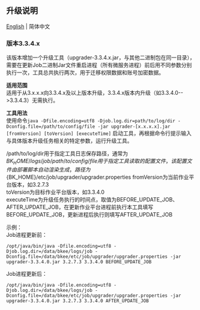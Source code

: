 ## 升级说明

[English](UPGRADE.en.md) | 简体中文

### 版本3.3.4.x
该版本增加一个升级工具（upgrader-3.3.4.x.jar，与其他二进制包在同一目录），需要在更新Job二进制Jar文件重启进程（所有微服务进程）前后用不同参数分别执行一次，工具总共执行两次，用于迁移权限数据和账号加密数据。

**适用范围**  
适用于从3.x.x.x向3.3.4.x及以上版本升级，3.3.4.x版本内升级（如3.3.4.0-->3.3.4.3）无需执行。

**工具用法**   
使用命令`java -Dfile.encoding=utf8 -Djob.log.dir=path/to/log/dir -Dconfig.file=/path/to/config/file -jar upgrader-[x.x.x.x].jar [fromVersion] [toVersion] [executeTime]` 启动工具，再根据命令行提示输入与具体版本升级任务相关的特定参数，运行升级工具。  

/path/to/log/dir用于指定工具日志保存路径，通常为${BK_HOME}/logs/job  
/path/to/config/file用于指定工具读取的配置文件，该配置文件由部署脚本自动渲染生成，路径为${BK_HOME}/etc/job/upgrader/upgrader.properties
fromVersion为当前作业平台版本，如3.2.7.3  
toVersion为目标作业平台版本，如3.3.4.0  
executeTime为升级任务执行的时间点，取值为BEFORE_UPDATE_JOB、AFTER_UPDATE_JOB，在更新作业平台进程前执行本工具填写BEFORE_UPDATE_JOB，更新进程后执行则填写AFTER_UPDATE_JOB  

示例：  
Job进程更新前：    
```shell script
/opt/java/bin/java -Dfile.encoding=utf8 -Djob.log.dir=/data/bkee/logs/job -Dconfig.file=/data/bkee/etc/job/upgrader/upgrader.properties -jar upgrader-3.3.4.0.jar 3.2.7.3 3.3.4.0 BEFORE_UPDATE_JOB  
```
Job进程更新后：  
```shell script
/opt/java/bin/java -Dfile.encoding=utf8 -Djob.log.dir=/data/bkee/logs/job -Dconfig.file=/data/bkee/etc/job/upgrader/upgrader.properties -jar upgrader-3.3.4.0.jar 3.2.7.3 3.3.4.0 AFTER_UPDATE_JOB
```
